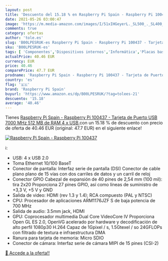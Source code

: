 ```yaml
---
layout: post
title: 'Descuento del 15.18 % en Raspberry Pi Spain - Raspberry Pi 100437'
date: 2021-05-26 03:00:47
image: 'https://m.media-amazon.com/images/I/51xIHGeyerL._SL500_._SL400_.jpg'
comments: true
category: ofertas
author: 'tole.es'
slug: 'B00LPESRUK-es Raspberry Pi Spain - Raspberry Pi 100437 - Tarjeta de...'
sku: 'B00LPESRUK-es'
tags: [ 'Componentes','Dispositivos internos','Informática','Placas base','ram','raspberry pi spain', ]
actualPrice: 40.46 EUR
currency: EUR
price: 40.46
comparePrice: 47.7 EUR
prodname: 'Raspberry Pi Spain - Raspberry Pi 100437 - Tarjeta de Puerto USB  7000 MHz  512 MB de RAM  4 x USB '
country: 'es'
flag: '🇪🇸'
brand: 'Raspberry Pi Spain'
buyurl: 'https://www.amazon.es/dp/B00LPESRUK/?tag=tolees-21'
descuento: '15.18'
average: '40.46'
---
```


Tienes [Raspberry Pi Spain - Raspberry Pi 100437 - Tarjeta de Puerto USB  7000 MHz  512 MB de RAM  4 x USB ](https://www.amazon.es/dp/B00LPESRUK/?tag=tolees-21) con un 15.18 % de descuento con precio de oferta de 40.46 EUR (original: 47.7 EUR) en el siguiente enlace!

[![Raspberry Pi Spain - Raspberry Pi 100437](https://m.media-amazon.com/images/I/51xIHGeyerL._SL500_._SL400_.jpg)](https://www.amazon.es/dp/B00LPESRUK/?tag=tolees-21)

ℹ️:

- USB: 4 x USB 2.0
- Toma Ethernet 10/100 BaseT
- Conector de pantalla: Interfaz serie de pantalla (DSI) Conector de cable plano plano de 15 vías con dos carriles de datos y un carril de reloj
- Conector GPIO Cabezal de expansión de 40 pines de 2,54 mm (100 mil): tira 2x20 Proporciona 27 pines GPIO, así como líneas de suministro de +3,3 V, +5 V y GND
- Salida de video: HDMI (rev 1.3 y 1.4); RCA compuesto (PAL y NTSC)
- CPU: Procesador de aplicaciones ARM1176JZF S de baja potencia de 700 MHz
- Salida de audio: 3.5mm jack, HDMI
- GPU: Coprocesador multimedia Dual Core VideoCore IV Proporciona Open GL ES 2.0, OpenVG acelerado por hardware y decodificación de alto perfil 1080p30 H.264 Capaz de 1Gpixel / s, 1.5Gtexel / so 24GFLOPs con filtrado de textura e infraestructura DMA
- Ranura para tarjeta de memoria: Micro SDIO
- Conector de cámara: Interfaz serie de cámara MIPI de 15 pines (CSI-2)

[🛒 Accede a la oferta!!](https://www.amazon.es/dp/B00LPESRUK/?tag=tolees-21)
